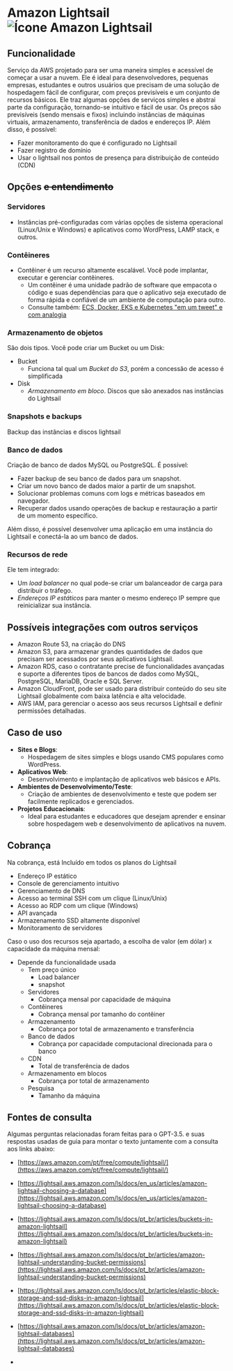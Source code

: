 # Amazon Lightsail ![Ícone Amazon Lightsail](https://icon.icepanel.io/AWS/svg/Compute/Lightsail.svg)

## Funcionalidade
Serviço da AWS projetado para ser uma maneira simples e acessível de começar a usar a nuvem. Ele é ideal para desenvolvedores, pequenas empresas, estudantes e outros usuários que precisam de uma solução de hospedagem fácil de configurar, com preços previsíveis e um conjunto de recursos básicos.
Ele traz algumas opções de serviços simples e abstrai parte da configuração, tornando-se intuitivo e fácil de usar.
Os preços são previsíveis (sendo mensais e fixos) incluindo instâncias de máquinas virtuais, armazenamento, transferência de dados e endereços IP. 
Além disso, é possível:
- Fazer monitoramento do que é configurado no Lightsail
- Fazer registro de domínio
- Usar o lightsail nos pontos de presença para distribuição de conteúdo (CDN)


## Opções ~~e entendimento~~

### Servidores 
-   Instâncias pré-configuradas com várias opções de sistema operacional (Linux/Unix e Windows) e aplicativos como WordPress, LAMP stack, e outros.

### Contêineres
- Contêiner é um recurso altamente escalável. Você pode implantar, executar e gerenciar contêineres. 
	- Um contêiner é uma unidade padrão de software que empacota o código e suas dependências para que o aplicativo seja executado de forma rápida e confiável de um ambiente de computação para outro.
	- Consulte também: [ECS, Docker, EKS e Kubernetes "em um tweet" e com analogia](https://github.com/millena84/aws-cfl-c02-pt-br/blob/main/extras/ecs-docker-eks-k8s-em-1-tweet.md)

### Armazenamento de objetos
São dois tipos. Você pode criar um Bucket ou um Disk:

-   Bucket
    -   Funciona tal qual um  _Bucket do S3_, porém a concessão de acesso é simplificada
-   Disk
    -   _Armazenamento em bloco_. Discos que são anexados nas instâncias do Lightsail

### Snapshots e backups
Backup das instâncias e discos lightsail
 
### Banco de dados
Criação de banco de dados MySQL ou PostgreSQL. É possível:

-   Fazer backup de seu banco de dados para um snapshot.
-   Criar um novo banco de dados maior a partir de um snapshot.
-   Solucionar problemas comuns com logs e métricas baseados em navegador.
-   Recuperar dados usando operações de backup e restauração a partir de um momento específico.

Além disso, é possível desenvolver uma aplicação em uma instância do Lightsail e conectá-la ao um banco de dados.

### Recursos de rede
Ele tem integrado:
- Um _load balancer_ no qual pode-se criar um balanceador de carga para distribuir o tráfego.
- _Endereços IP estáticos_ para manter o mesmo endereço IP sempre que reinicializar sua instância.

## Possíveis integrações com outros serviços
- Amazon Route 53, na criação do DNS
- Amazon S3, para armazenar grandes quantidades de dados que precisam ser acessados por seus aplicativos Lightsail.
- Amazon RDS, caso o contratante precise de funcionalidades avançadas e suporte a diferentes tipos de bancos de dados como MySQL, PostgreSQL, MariaDB, Oracle e SQL Server.
- Amazon CloudFront, pode ser usado para distribuir conteúdo do seu site Lightsail globalmente com baixa latência e alta velocidade.
- AWS IAM, para gerenciar o acesso aos seus recursos Lightsail e definir permissões detalhadas.

## Caso de uso
- **Sites e Blogs**:  
    -   Hospedagem de sites simples e blogs usando CMS populares como WordPress.
- **Aplicativos Web**: 
    -   Desenvolvimento e implantação de aplicativos web básicos e APIs.
- **Ambientes de Desenvolvimento/Teste**: 
    -   Criação de ambientes de desenvolvimento e teste que podem ser facilmente replicados e gerenciados.
- **Projetos Educacionais**:   
    -   Ideal para estudantes e educadores que desejam aprender e ensinar sobre hospedagem web e desenvolvimento de aplicativos na nuvem.


## Cobrança
Na cobrança, está Incluído em todos os planos do Lightsail

-   Endereço IP estático
-   Console de gerenciamento intuitivo
-   Gerenciamento de DNS
-   Acesso ao terminal SSH com um clique (Linux/Unix)
-   Acesso ao RDP com um clique (Windows)
-   API avançada
-   Armazenamento SSD altamente disponível
-   Monitoramento de servidores

Caso o uso dos recursos seja apartado, a escolha de valor (em dólar) x capacidade da máquina mensal:
-   Depende da funcionalidade usada
    -   Tem preço único
        -   Load balancer
        -   snapshot
    -   Servidores
        -   Cobrança mensal por capacidade de máquina
    -   Contêineres
        -   Cobrança mensal por tamanho do contêiner
    -   Armazenamento
        -   Cobrança por total de armazenamento e transferência
    -   Banco de dados
        -   Cobrança por capacidade computacional direcionada para o banco
    -   CDN
        -   Total de transferência de dados
    -   Armazenamento em blocos
        -   Cobrança por total de armazenamento
    -   Pesquisa
        -   Tamanho da máquina

## Fontes de consulta
Algumas perguntas relacionadas foram feitas para o GPT-3.5. e suas respostas usadas de guia para montar o texto juntamente com a consulta aos links abaixo:
-   [https://aws.amazon.com/pt/free/compute/lightsail/](https://aws.amazon.com/pt/free/compute/lightsail/) 
-   [https://lightsail.aws.amazon.com/ls/docs/en_us/articles/amazon-lightsail-choosing-a-database](https://lightsail.aws.amazon.com/ls/docs/en_us/articles/amazon-lightsail-choosing-a-database)
-   [https://lightsail.aws.amazon.com/ls/docs/pt_br/articles/buckets-in-amazon-lightsail](https://lightsail.aws.amazon.com/ls/docs/pt_br/articles/buckets-in-amazon-lightsail)
-   [https://lightsail.aws.amazon.com/ls/docs/pt_br/articles/amazon-lightsail-understanding-bucket-permissions](https://lightsail.aws.amazon.com/ls/docs/pt_br/articles/amazon-lightsail-understanding-bucket-permissions)
-   [https://lightsail.aws.amazon.com/ls/docs/pt_br/articles/elastic-block-storage-and-ssd-disks-in-amazon-lightsail](https://lightsail.aws.amazon.com/ls/docs/pt_br/articles/elastic-block-storage-and-ssd-disks-in-amazon-lightsail)
-   [https://lightsail.aws.amazon.com/ls/docs/pt_br/articles/amazon-lightsail-databases](https://lightsail.aws.amazon.com/ls/docs/pt_br/articles/amazon-lightsail-databases)

-   
